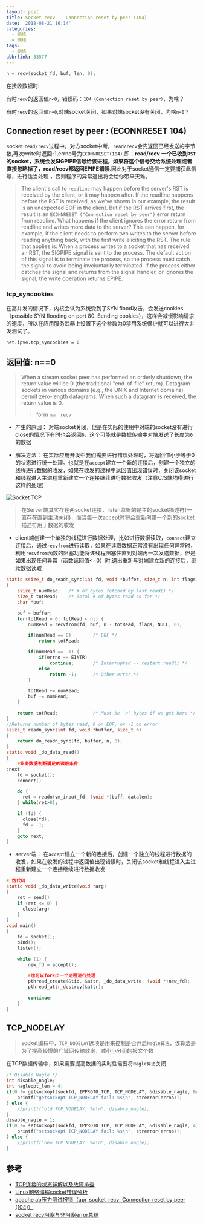 ```yaml
---
layout: post
title: Socket recv —— Connection reset by peer (104)
date: '2018-08-21 16:14'
categories:
  - 网络
  - 网络
tags:
  - 网络
abbrlink: 33577
---
```



``` C
n = recv(socket_fd, buf, len, 0);
```
在接收数据时:

有时`recv`的返回值`n<0`，错误码：`104（Connection reset by peer）`，为啥？

有时`recv`的返回值`n=0`,对端socket关闭，如果对端socket没有关闭，为啥`n=0`？

<!--more-->

## Connection reset by peer : (ECONNRESET 104)

socket `read/recv`过程中，对方socket中断，`read/recv`会先返回已经发送的字节数,再次write时返回-1,errno号为`ECONNRESET(104)`.即：**read/recv 一个已收到`RST`的socket，系统会发SIGPIPE信号给该进程，如果将这个信号交给系统处理或者直接忽略掉了，read/recv都返回EPIPE错误**.因此对于socket通信一定要捕获此信号，进行适当处理 ，否则程序的异常退出将会给你带来灾难。

>The client's call to `readline` may happen before the server's RST is received by the client, or it may happen after.
If the readline happens before the RST is received, as we've shown in our example, the result is an unexpected EOF in the client.
But if the RST arrives first, the result is an `ECONNRESET ("Connection reset by peer")` error return from readline.
What happens if the client ignores the error return from readline and writes more data to the server?
This can happen, for example, if the client needs to perform two writes to the server before reading anything back, with the first write eliciting the RST.
The rule that applies is: When a process writes to a socket that has received an RST, the SIGPIPE signal is sent to the process.
The default action of this signal is to terminate the process, so the process must catch the signal to avoid being involuntarily terminated.
If the process either catches the signal and returns from the signal handler, or ignores the signal, the write operation returns EPIPE.

### tcp_syncookies

在高并发的情况下，内核会认为系统受到了SYN flood攻击，会发送cookies（possible SYN flooding on port 80. Sending cookies），这样会减慢影响请求的速度，所以在应用服务武器上设置下这个参数为0禁用系统保护就可以进行大并发测试了。
```
net.ipv4.tcp_syncookies = 0
```

## 返回值: n==0

> When a stream socket peer has performed an orderly shutdown, the return value will be 0 (the traditional "end-of-file" return).
> Datagram sockets in various domains (e.g., the UNIX and Internet domains) permit zero-length datagrams.  When such a datagram is received, the return value is 0.
>> form `man recv`

- 产生的原因：
对端socket关闭，但是在实际的使用中对端的socket没有进行close的情况下有时也会返回`0`，这个可能就是数据传输中对端发送了长度为`0`的数据

- 解决方法：
在实际应用开发中我们需要进行错误处理时，将返回值小于等于0的状态进行统一处理。也就是在`accept`建立一个新的连接后，创建一个独立的线程进行数据的收发，如果在收发的过程中返回值出现错误时，关闭该socket和线程进入主进程重新建立一个连接继续进行数据收发（注意C/S端均得进行这样的处理）

![Socket TCP](/images/2020/10/socket_tcp.png)

> 在Server端其实存在两socket连接，listen监听的是主的socket描述符(一直存在直到主动关闭)，而当每一次accept时将会重新创建一个新的socket描述符用于数据的收发

- client端创建一个单独的线程进行数据处理，比如进行数据读取，`connect`建立连接后，通过`recvfrom`进行读取，如果在读取数据正常没有出现任何异常时，利用`recvfrom`函数的阻塞功能将该线程阻塞住直到对端再一次发送数据，但是如果出现任何异常（函数返回值<=0）时,退出重新与对端建立新的连接后，继续数据读取
``` C
static ssize_t do_readn_sync(int fd, void *buffer, size_t n, int flags)
{
    ssize_t numRead;   /* # of bytes fetched by last read() */
    size_t totRead;    /* Total # of bytes read so far */
    char *buf;

    buf = buffer;
    for(totRead = 0; totRead < n;) {
        numRead = recvfrom(fd, buf, n - totRead, flags, NULL, 0);

        if(numRead == 0)        /* EOF */
            return totRead;

        if(numRead == -1) {
            if(errno == EINTR)
                continue;       /* Interrupted -- restart read() */
            else
                return -1;      /* Other error */
        }

        totRead += numRead;
        buf += numRead;
    }

    return totRead;             /* Must be 'n' bytes if we get here */
}
//Returns number of bytes read, 0 on EOF, or -1 on error
ssize_t readn_sync(int fd, void *buffer, size_t n)
{
    return do_readn_sync(fd, buffer, n, 0);
}
static void _do_data_read()
{
    #业务数据判断满足的读取条件
:next
    fd = socket();
    connect()

    do {
      ret = readn(vm_input_fd, (void *)buff, datalen);
    } while(ret>0);

    if (fd) {
      close(fd);
      fd = -1;
    }
    goto next;
}
```

- server端： 在`accept`建立一个新的连接后，创建一个独立的线程进行数据的收发，如果在收发的过程中返回值出现错误时，关闭该socket和线程进入主进程重新建立一个连接继续进行数据收发
``` C
# 伪代码
static void _do_data_write(void *arg)
{
    ret = send()
    if (ret <= 0) {
      close(arg)
    }
}
void main()
{
    fd = socket();
    bind();
    listen();

    while (1) {
        new_fd = accept();

        #也可以fork出一个进程进行处理
        pthread_create(&tid, &attr, _do_data_write, (void *)new_fd);
        pthread_attr_destroy(&attr);

        continue;
    }
}
```

## TCP_NODELAY

> socket编程中，`TCP_NODELAY`选项是用来控制是否开启`Nagle算法`，该算法是为了提高较慢的广域网传输效率，减小小分组的报文个数

在TCP数据传输中，如果需要提高数据的实时性需要将`Nagle算法`关闭

``` C
/* Disable Nagle */
int disable_nagle;
int nagleopt_len = 4;
if(0 != getsockopt(sockfd, IPPROTO_TCP, TCP_NODELAY, &disable_nagle, &nagleopt_len)) {
    printf("getsockopt TCP_NODELAY fail: %s\n", strerror(errno));
} else {
    //printf("old TCP_NODELAY: %d\n", disable_nagle);
}
disable_nagle = 1;
if(0 != setsockopt(sockfd, IPPROTO_TCP, TCP_NODELAY, &disable_nagle, 4)) {
    printf("setsockopt TCP_NODELAY fail: %s\n", strerror(errno));
} else {
    //printf("new TCP_NODELAY: %d\n", disable_nagle);
}
```


## 参考

- [TCP连接的状态详解以及故障排查](https://blog.csdn.net/hguisu/article/details/38700899)
- [Linux网络编程socket错误分析](https://blog.csdn.net/uestc_huan/article/details/5863614)
- [apache ab压力测试报错（apr_socket_recv: Connection reset by peer (104)）](http://xmarker.blog.163.com/blog/static/226484057201462263815783/)
- [socket recv阻塞与非阻塞error总结](https://www.cnblogs.com/kex1n/p/7461124.html)
